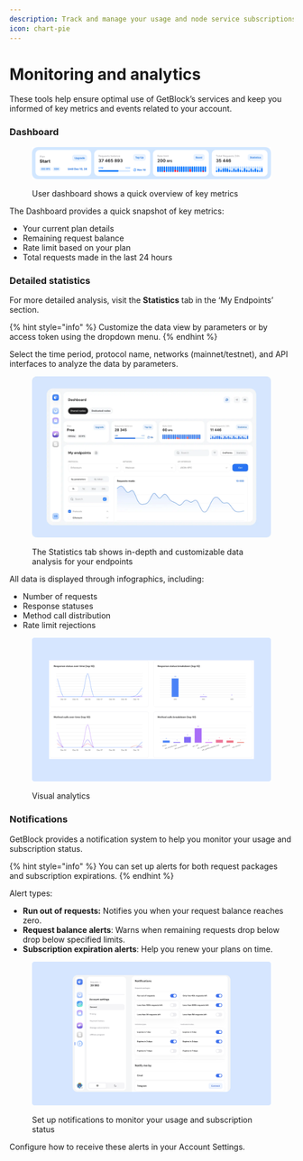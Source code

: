 ```yaml
---
description: Track and manage your usage and node service subscriptions with GetBlock.
icon: chart-pie
---
```


# Monitoring and analytics

These tools help ensure optimal use of GetBlock’s services and keep you informed of key metrics and events related to your account.

### Dashboard

<figure><img src="../.gitbook/assets/Shared_limits_Start.jpg" alt="How to track your blockchain node service usage statistics"><figcaption><p>User dashboard shows a quick overview of key metrics</p></figcaption></figure>

The Dashboard provides a quick snapshot of key metrics:

* Your current plan details
* Remaining request balance
* Rate limit based on your plan
* Total requests made in the last 24 hours

### Detailed statistics

For more detailed analysis, visit the **Statistics** tab in the ‘My Endpoints’ section.

{% hint style="info" %}
Customize the data view by parameters or by access token using the dropdown menu.
{% endhint %}

Select the time period, protocol name, networks (mainnet/testnet), and API interfaces to analyze the data by parameters.

<figure><img src="../.gitbook/assets/image.png" alt="How to track your blokchain API usage"><figcaption><p>The Statistics tab shows in-depth and customizable data analysis for your endpoints</p></figcaption></figure>

All data is displayed through infographics, including:

* Number of requests
* Response statuses
* Method call distribution
* Rate limit rejections

<figure><img src="../.gitbook/assets/Docs_stats_charts.svg" alt="The charts visualizing blockchain API usage trends"><figcaption><p>Visual analytics</p></figcaption></figure>

### Notifications

GetBlock provides a notification system to help you monitor your usage and subscription status.

{% hint style="info" %}
You can set up alerts for both request packages and subscription expirations.
{% endhint %}

Alert types:

* **Run out of requests:** Notifies you when your request balance reaches zero.
* **Request balance alerts**: Warns when remaining requests drop below drop below specified limits.
* **Subscription expiration alerts**: Help you renew your plans on time.

<figure><img src="../.gitbook/assets/Docs_notifications.svg" alt="Managing your blockchain RPC node usage with notifications"><figcaption><p>Set up notifications to monitor your usage and subscription status</p></figcaption></figure>

Configure how to receive these alerts in your Account Settings.

